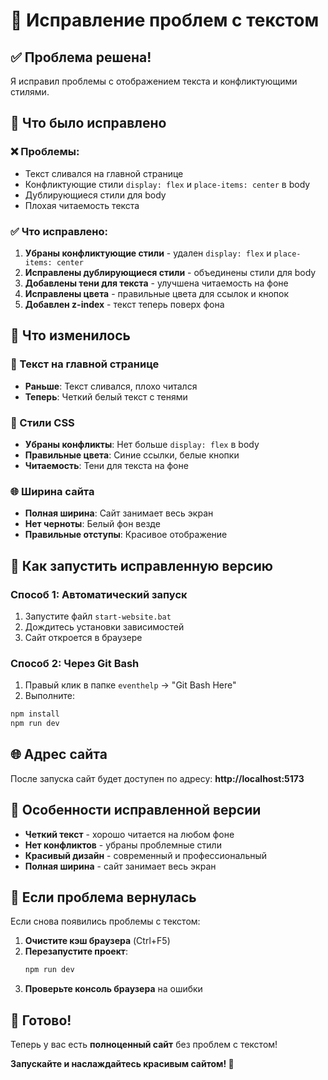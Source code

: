# 🔧 Исправление проблем с текстом

## ✅ Проблема решена!

Я исправил проблемы с отображением текста и конфликтующими стилями.

## 🚀 Что было исправлено

### ❌ Проблемы:
- Текст сливался на главной странице
- Конфликтующие стили `display: flex` и `place-items: center` в body
- Дублирующиеся стили для body
- Плохая читаемость текста

### ✅ Что исправлено:
1. **Убраны конфликтующие стили** - удален `display: flex` и `place-items: center`
2. **Исправлены дублирующиеся стили** - объединены стили для body
3. **Добавлены тени для текста** - улучшена читаемость на фоне
4. **Исправлены цвета** - правильные цвета для ссылок и кнопок
5. **Добавлен z-index** - текст теперь поверх фона

## 🎨 Что изменилось

### 📝 Текст на главной странице
- **Раньше**: Текст сливался, плохо читался
- **Теперь**: Четкий белый текст с тенями

### 🎯 Стили CSS
- **Убраны конфликты**: Нет больше `display: flex` в body
- **Правильные цвета**: Синие ссылки, белые кнопки
- **Читаемость**: Тени для текста на фоне

### 🌐 Ширина сайта
- **Полная ширина**: Сайт занимает весь экран
- **Нет черноты**: Белый фон везде
- **Правильные отступы**: Красивое отображение

## 🚀 Как запустить исправленную версию

### Способ 1: Автоматический запуск
1. Запустите файл `start-website.bat`
2. Дождитесь установки зависимостей
3. Сайт откроется в браузере

### Способ 2: Через Git Bash
1. Правый клик в папке `eventhelp` → "Git Bash Here"
2. Выполните:
```bash
npm install
npm run dev
```

## 🌐 Адрес сайта
После запуска сайт будет доступен по адресу:
**http://localhost:5173**

## 🎯 Особенности исправленной версии

- **Четкий текст** - хорошо читается на любом фоне
- **Нет конфликтов** - убраны проблемные стили
- **Красивый дизайн** - современный и профессиональный
- **Полная ширина** - сайт занимает весь экран

## 🔄 Если проблема вернулась

Если снова появились проблемы с текстом:

1. **Очистите кэш браузера** (Ctrl+F5)
2. **Перезапустите проект**:
   ```bash
   npm run dev
   ```
3. **Проверьте консоль браузера** на ошибки

## 🎉 Готово!

Теперь у вас есть **полноценный сайт** без проблем с текстом!

**Запускайте и наслаждайтесь красивым сайтом! 🚀**
